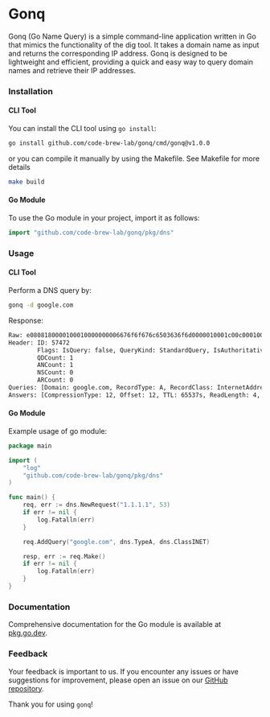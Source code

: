 # Gonq
Gonq (Go Name Query) is a simple command-line application written in Go that mimics the functionality of the dig tool. It takes a domain name as input and returns the corresponding IP address. Gonq is designed to be lightweight and efficient, providing a quick and easy way to query domain names and retrieve their IP addresses.

### Installation

#### CLI Tool

You can install the CLI tool using `go install`:

```sh
go install github.com/code-brew-lab/gonq/cmd/gonq@v1.0.0
```

or you can compile it manually by using the Makefile. See Makefile for more details
```sh
make build
```
#### Go Module
To use the Go module in your project, import it as follows:
```go
import "github.com/code-brew-lab/gonq/pkg/dns"
```
### Usage
#### CLI Tool
Perform a DNS query by:
```sh
gonq -d google.com
```
Response:
```sh
Raw: e0808180000100010000000006676f6f676c6503636f6d0000010001c00c0001000100000e100004d8ef2678
Header: ID: 57472
        Flags: IsQuery: false, QueryKind: StandardQuery, IsAuthoritative: false, IsTruncated: false, IsRecursive: true, CanRecursive: true, ResponseCode: NoError
        QDCount: 1
        ANCount: 1
        NSCount: 0
        ARCount: 0
Queries: [Domain: google.com, RecordType: A, RecordClass: InternetAddress]
Answers: [CompressionType: 12, Offset: 12, TTL: 65537s, ReadLength: 4, IP: 216.239.38.120]
```
#### Go Module
Example usage of go module:
```go
package main

import (
    "log"
    "github.com/code-brew-lab/gonq/pkg/dns"
)

func main() {
    req, err := dns.NewRequest("1.1.1.1", 53)
    if err != nil {
        log.Fatalln(err)
    }

    req.AddQuery("google.com", dns.TypeA, dns.ClassINET)

    resp, err := req.Make()
    if err != nil {
        log.Fatalln(err)
    }
}
```
### Documentation
Comprehensive documentation for the Go module is available at [pkg.go.dev](https://pkg.go.dev/github.com/code-brew-lab/gonq@v1.0.0/pkg/dns).

### Feedback
Your feedback is important to us. If you encounter any issues or have suggestions for improvement, please open an issue on our [GitHub repository](https://github.com/code-brew-lab/gonq/issues).

Thank you for using `gonq`!
